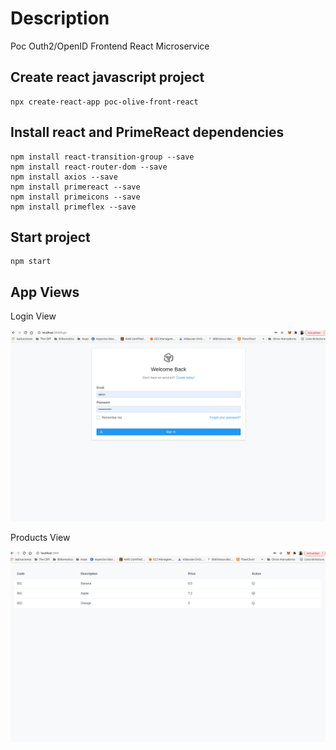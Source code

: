 # Description

Poc Outh2/OpenID Frontend React Microservice

## Create react javascript project

```shell
npx create-react-app poc-olive-front-react
```

## Install react and PrimeReact dependencies

```shell
npm install react-transition-group --save
npm install react-router-dom --save
npm install axios --save
npm install primereact --save
npm install primeicons --save
npm install primeflex --save
```

## Start project

```shell
npm start
```

## App Views

Login View

![Login view](captures/Login_View.png "Login view")

Products View 

![Products view](captures/Products_View.png "Products view")